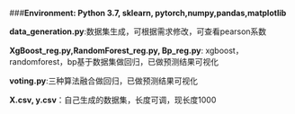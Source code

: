 ###**Environment: Python 3.7, sklearn, pytorch,numpy,pandas,matplotlib**


**data_generation.py**:数据集生成，可根据需求修改，可查看pearson系数

**XgBoost_reg.py,RandomForest_reg.py, Bp_reg.py**: xgboost，randomforest，bp基于数据集做回归，已做预测结果可视化

**voting.py**:三种算法融合做回归，已做预测结果可视化

**X.csv, y.csv**：自己生成的数据集，长度可调，现长度1000
